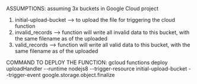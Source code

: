 ASSUMPTIONS:
assuming 3x buckets in Google Cloud project
1) initial-upload-bucket --> to upload the file for triggering the cloud function
2) invalid_records --> function will write all invalid data to this bucket, with the same filename as of the uploaded
3) valid_records --> function will write all valid data to this bucket, with the same filename as of the uploaded


COMMAND TO DEPLOY THE FUNCTION:
gcloud functions deploy uploadHandler --runtime nodejs8 --trigger-resource initial-upload-bucket --trigger-event google.storage.object.finalize